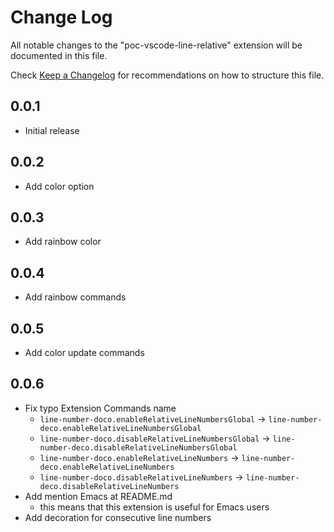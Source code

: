 # Change Log

All notable changes to the "poc-vscode-line-relative" extension will be documented in this file.

Check [Keep a Changelog](http://keepachangelog.com/) for recommendations on how to structure this file.

## 0.0.1

- Initial release

## 0.0.2

- Add color option

## 0.0.3

- Add rainbow color

## 0.0.4

- Add rainbow commands

## 0.0.5

- Add color update commands

## 0.0.6

- Fix typo Extension Commands name
  - `line-number-doco.enableRelativeLineNumbersGlobal` -> `line-number-deco.enableRelativeLineNumbersGlobal`
  - `line-number-doco.disableRelativeLineNumbersGlobal` -> `line-number-deco.disableRelativeLineNumbersGlobal`
  - `line-number-doco.enableRelativeLineNumbers` -> `line-number-deco.enableRelativeLineNumbers`
  - `line-number-doco.disableRelativeLineNumbers` -> `line-number-deco.disableRelativeLineNumbers`
- Add mention Emacs at README.md
  - this means that this extension is useful for Emacs users
- Add decoration for consecutive line numbers
